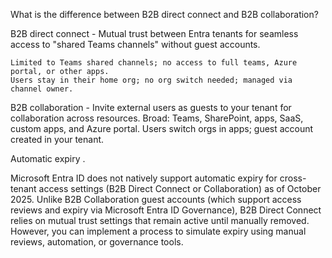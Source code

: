 What is the difference between B2B direct connect and B2B collaboration? 

B2B direct connect - Mutual trust between Entra tenants for seamless access to "shared Teams channels" without guest accounts.

    Limited to Teams shared channels; no access to full teams, Azure portal, or other apps.
    Users stay in their home org; no org switch needed; managed via channel owner.

B2B collaboration - Invite external users as guests to your tenant for collaboration across resources.
    Broad: Teams, SharePoint, apps, SaaS, custom apps, and Azure portal.
    Users switch orgs in apps; guest account created in your tenant.


Automatic expiry . 

Microsoft Entra ID does not natively support automatic expiry for cross-tenant access settings (B2B Direct Connect or Collaboration) as of October 2025. Unlike B2B Collaboration guest accounts (which support access reviews and expiry via Microsoft Entra ID Governance), B2B Direct Connect relies on mutual trust settings that remain active until manually removed. However, you can implement a process to simulate expiry using manual reviews, automation, or governance tools.